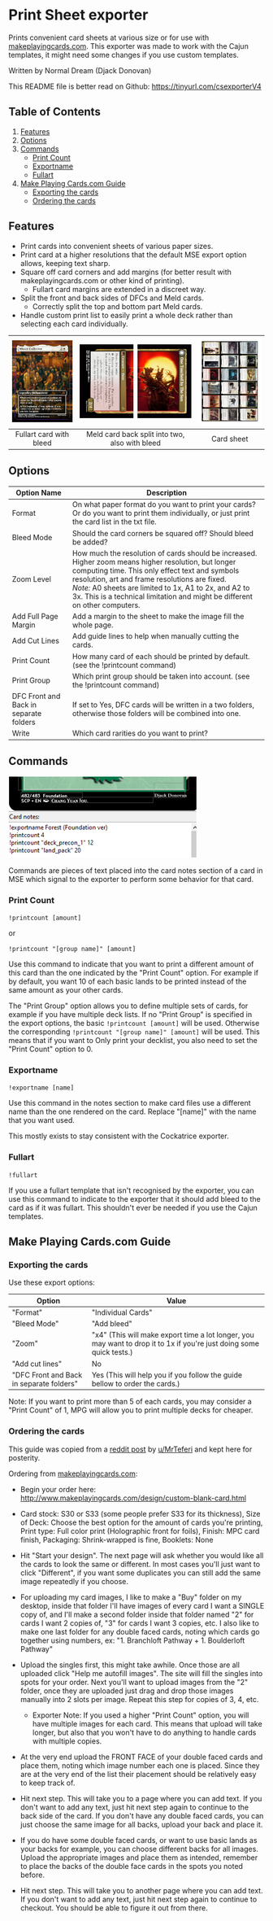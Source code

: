 # Print Sheet exporter

Prints convenient card sheets at various size or for use with [makeplayingcards.com](https://www.makeplayingcards.com/). This exporter was made to work with the Cajun templates, it might need some changes if you use custom templates.

Written by Normal Dream (Djack Donovan)

This README file is better read on Github: https://tinyurl.com/csexporterV4


<!-- TABLE OF CONTENTS -->
## Table of Contents
<ol>
  <li><a href="#features">Features</a></li>
  <li><a href="#options">Options</a></li>
  <li>
    <a href="#commands">Commands</a>
    <ul>
      <li><a href="#print-count">Print Count</a></li>
      <li><a href="#exportname">Exportname</a></li>
      <li><a href="#fullart">Fullart</a></li>
    </ul>
  </li>
  <li>
    <a href="#make-playing-cardscom-guide">Make Playing Cards.com Guide</a>
    <ul>
      <li><a href="#exporting-the-cards">Exporting the cards</a></li>
      <li><a href="#ordering-the-cards">Ordering the cards</a></li>
    </ul>
  </li>
</ol>


<!-- FEATURES -->
## Features

* Print cards into convenient sheets of various paper sizes.
* Print card at a higher resolutions that the default MSE export option allows, keeping text sharp.
* Square off card corners and add margins (for better result with makeplayingcards.com or other kind of printing).
  * Fullart card margins are extended in a discreet way.
* Split the front and back sides of DFCs and Meld cards.
  * Correctly split the top and bottom part Meld cards.
* Handle custom print list to easily print a whole deck rather than selecting each card individually.


|<img src="doc/fullart_bleed.png" alt="Fullart Bleed Example">|<img src="doc/meld.png" alt="Split Meld Card Example">|<img src="doc/sheet.png" alt="Sheet Example">|
| :---------------------------------------------------------: | :--------------------------------------------------: | :-----------------------------------------: |
| Fullart card with bleed                                     | Meld card back split into two, also with bleed       | Card sheet                                  |
  

<!-- OPTIONS -->
## Options

| Option Name                      | Description                                                      |
|----------------------------------|------------------------------------------------------------------|
| Format                           | On what paper format do you want to print your cards? Or do you want to print them individually, or just print the card list in the txt file. |
| Bleed Mode                       | Should the card corners be squared off? Should bleed be added?   |
| Zoom Level                       | How much the resolution of cards should be increased. Higher zoom means higher resolution, but longer computing time. This only effect text and symbols resolution, art and frame resolutions are fixed. <br/> *Note:* A0 sheets are limited to 1x, A1 to 2x, and A2 to 3x. This is a technical limitation and might be different on other computers. |
| Add Full Page Margin             | Add a margin to the sheet to make the image fill the whole page. |
| Add Cut Lines                    | Add guide lines to help when manually cutting the cards.         |
| Print Count                      | How many card of each should be printed by default. (see the !printcount command) |
| Print Group                      | Which print group should be taken into account. (see the !printcount command) |
| DFC Front and Back in separate folders | If set to Yes, DFC cards will be written in a two folders, otherwise those folders will be combined into one. |
| Write                            | Which card rarities do you want to print?                        |


<!-- COMMANDS -->
## Commands

<img src="doc/commands.png" alt="Commands Example">

Commands are pieces of text placed into the card notes section of a card in MSE which signal to the exporter to perform some behavior for that card.

### Print Count

```
!printcount [amount]
```
or
```
!printcount "[group name]" [amount]
```

Use this command to indicate that you want to print a different amount of this card than the one indicated by the "Print Count" option. For example if by default, you want 10 of each basic lands to be printed instead of the same amount as your other cards.

The "Print Group" option allows you to define multiple sets of cards, for example if you have multiple deck lists. If no "Print Group" is specified in the export options, the basic `!printcount [amount]` will be used. Otherwise the corresponding `!printcount "[group name]" [amount]` will be used. This means that if you want to Only print your decklist, you also need to set the "Print Count" option to 0.

### Exportname
```
!exportname [name]
```

Use this command in the notes section to make card files use a different name than the one rendered on the card. Replace "\[name\]" with the name that you want used.

This mostly exists to stay consistent with the Cockatrice exporter.

### Fullart

```
!fullart
```

If you use a fullart template that isn't recognised by the exporter, you can use this command to indicate to the exporter that it should add bleed to the card as if it was fullart. This shouldn't ever be needed if you use the Cajun templates.


<!-- MAKE PLAYING CARDS.COM GUIDE -->
## Make Playing Cards.com Guide

### Exporting the cards

Use these export options:

| Option          | Value                           |
|-----------------|---------------------------------|
| "Format"        | "Individual Cards"              |
| "Bleed Mode"    | "Add bleed"                     |
| "Zoom"          | "x4" (This will make export time a lot longer, you may want to drop it to 1x if you're just doing some quick tests.) |
| "Add cut lines" | No                              |
| "DFC Front and Back in separate folders" | Yes (This will help you if you follow the guide bellow to order the cards.) |

Note: If you want to print more than 5 of each cards, you may consider a "Print Count" of 1, MPG will allow you to print multiple decks for cheaper.

### Ordering the cards

This guide was copied from a [reddit post](https://www.reddit.com/r/magicproxies/comments/q7309m/make_playing_cards_tutorial/) by [u/MrTeferi](https://www.reddit.com/user/MrTeferi/) and kept here for posterity.

Ordering from [makeplayingcards.com](https://www.makeplayingcards.com/):

* Begin your order here: http://www.makeplayingcards.com/design/custom-blank-card.html

* Card stock: S30 or S33 (some people prefer S33 for its thickness), Size of Deck: Choose the best option for the amount of cards you're printing, Print type: Full color print (Holographic front for foils), Finish: MPC card finish, Packaging: Shrink-wrapped is fine, Booklets: None

* Hit "Start your design". The next page will ask whether you would like all the cards to look the same or different. In most cases you'll just want to click "Different", if you want some duplicates you can still add the same image repeatedly if you choose.

* For uploading my card images, I like to make a "Buy" folder on my desktop, inside that folder I'll have images of every card I want a SINGLE copy of, and I'll make a second folder inside that folder named "2" for cards I want 2 copies of, "3" for cards I want 3 copies, etc. I also like to make one last folder for any double faced cards, noting which cards go together using numbers, ex: "1. Branchloft Pathway + 1. Boulderloft Pathway"

* Upload the singles first, this might take awhile. Once those are all uploaded click "Help me autofill images". The site will fill the singles into spots for your order. Next you'll want to upload images from the "2" folder, once they are uploaded just drag and drop those images manually into 2 slots per image. Repeat this step for copies of 3, 4, etc.
  * Exporter Note: If you used a higher "Print Count" option, you will have multiple images for each card. This means that upload will take longer, but also that you won't have to do anything to handle cards with multiple copies.

* At the very end upload the FRONT FACE of your double faced cards and place them, noting which image number each one is placed. Since they are at the very end of the list their placement should be relatively easy to keep track of.

* Hit next step. This will take you to a page where you can add text. If you don't want to add any text, just hit next step again to continue to the back side of the card. If you don't have any double faced cards, you can just choose the same image for all backs, upload your back and place it.

* If you do have some double faced cards, or want to use basic lands as your backs for example, you can choose different backs for all images. Upload the appropriate images and place them as intended, remember to place the backs of the double face cards in the spots you noted before.

* Hit next step. This will take you to another page where you can add text. If you don't want to add any text, just hit next step again to continue to checkout. You should be able to figure it out from there.
